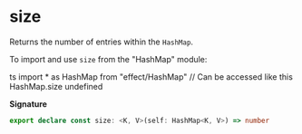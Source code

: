 # size

Returns the number of entries within the `HashMap`.

To import and use `size` from the "HashMap" module:

ts
import \* as HashMap from "effect/HashMap"
// Can be accessed like this
HashMap.size
undefined

**Signature**

```ts
export declare const size: <K, V>(self: HashMap<K, V>) => number
```
